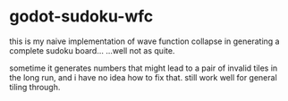 # godot-sudoku-wfc

this is my naive implementation of wave function collapse in generating a complete sudoku board...
...well not as quite. 

sometime it generates numbers that might lead to a pair of invalid tiles in the long run, and i have no idea how to fix that.
still work well for general tiling through.
